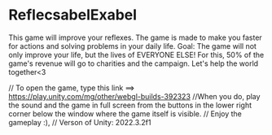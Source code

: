 # ReflecsabelExabel
This game will improve your reflexes. The game is made to make you faster for actions and solving problems in your daily life. Goal: The game will not only improve your life, but the lives of EVERYONE ELSE! For this, 50% of the game's revenue will go to charities and the campaign. Let's help the world together<3


// To open the game, type this link ==> https://play.unity.com/mg/other/webgl-builds-392323
//When you do, play the sound and the game in full screen from the buttons in the lower right corner below the window where the game itself is visible.
// Enjoy the gameplay :),
// Verson of Unity: 2022.3.2f1
